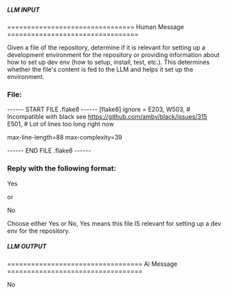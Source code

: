 ##### LLM INPUT #####
================================ Human Message =================================

Given a file of the repository, determine if it is relevant for setting up a development environment for the repository or providing information about how to set up dev env (how to setup, install, test, etc.). This determines whether the file's content is fed to the LLM and helps it set up the environment.

### File:
------ START FILE .flake8 ------
[flake8]
ignore =
    E203, W503, # Incompatible with black see https://github.com/ambv/black/issues/315
    E501, # Lot of lines too long right now

max-line-length=88
max-complexity=39

------ END FILE .flake8 ------

### Reply with the following format:

<rel>Yes</rel>

or

<rel>No</rel>

Choose either Yes or No, Yes means this file IS relevant for setting up a dev env for the repository.

##### LLM OUTPUT #####
================================== Ai Message ==================================

<rel>No</rel>